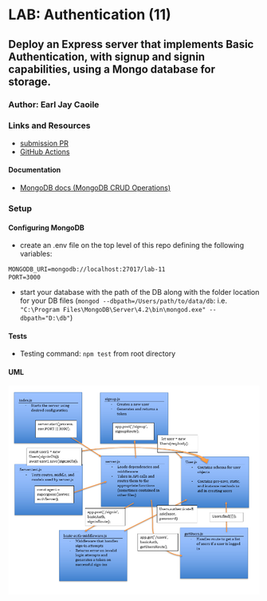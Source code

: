 # LAB: Authentication (11)

## Deploy an Express server that implements Basic Authentication, with signup and signin capabilities, using a Mongo database for storage.

### Author: Earl Jay Caoile

### Links and Resources

- [submission PR](https://github.com/js-401n15-eoc/lab-11/pull/1)
- [GitHub Actions](https://github.com/js-401n15-eoc/lab-11/actions)

#### Documentation

- [MongoDB docs (MongoDB CRUD Operations)](https://docs.mongodb.com/manual/crud/)

### Setup

#### Configuring MongoDB

- create an .env file on the top level of this repo defining the following variables:
```
MONGODB_URI=mongodb://localhost:27017/lab-11
PORT=3000
```
- start your database with the path of the DB along with the folder location for your DB files (`mongod --dbpath=/Users/path/to/data/db`: i.e. `"C:\Program Files\MongoDB\Server\4.2\bin\mongod.exe" --dbpath="D:\db"`)

#### Tests

- Testing command: `npm test` from root directory

#### UML

![UML Image](lab-11-UML.png 'uml diagram')
